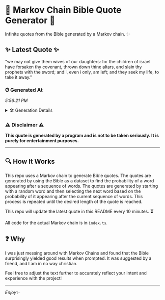 # 📖 Markov Chain Bible Quote Generator 📖

Infinite quotes from the Bible generated by a Markov chain. ✨

## ✨ Latest Quote ✨
"we may not give them wives of our daughters: for the children of israel have forsaken thy covenant, thrown down thine altars, and slain thy prophets with the sword; and i, even i only, am left; and they seek my life, to take it away."

### ⏰ Generated At
*5:56:21 PM*

<details>
    <summary>🛠️ Generation Details</summary>
    <p>
        <strong>🌱 Seed:</strong> we<br>
        <strong>🔄 Iterations:</strong> 44<br>
        <strong>📜 Context History:</strong><br>[ we ]: may<br>[ we, may ]: not<br>[ we, may, not ]: give<br>[ we, may, not, give ]: them<br>[ we, may, not, give, them ]: wives<br>[ we, may, not, give, them, wives ]: of<br>[ may, not, give, them, wives, of ]: our<br>[ not, give, them, wives, of, our ]: daughters:<br>[ give, them, wives, of, our, daughters: ]: for<br>[ them, wives, of, our, daughters:, for ]: the<br>[ wives, of, our, daughters:, for, the ]: children<br>[ of, our, daughters:, for, the, children ]: of<br>[ our, daughters:, for, the, children, of ]: israel<br>[ daughters:, for, the, children, of, israel ]: have<br>[ for, the, children, of, israel, have ]: forsaken<br>[ the, children, of, israel, have, forsaken ]: thy<br>[ children, of, israel, have, forsaken, thy ]: covenant,<br>[ of, israel, have, forsaken, thy, covenant, ]: thrown<br>[ israel, have, forsaken, thy, covenant,, thrown ]: down<br>[ have, forsaken, thy, covenant,, thrown, down ]: thine<br>[ forsaken, thy, covenant,, thrown, down, thine ]: altars,<br>[ thy, covenant,, thrown, down, thine, altars, ]: and<br>[ covenant,, thrown, down, thine, altars,, and ]: slain<br>[ thrown, down, thine, altars,, and, slain ]: thy<br>[ down, thine, altars,, and, slain, thy ]: prophets<br>[ thine, altars,, and, slain, thy, prophets ]: with<br>[ altars,, and, slain, thy, prophets, with ]: the<br>[ and, slain, thy, prophets, with, the ]: sword;<br>[ slain, thy, prophets, with, the, sword; ]: and<br>[ thy, prophets, with, the, sword;, and ]: i,<br>[ prophets, with, the, sword;, and, i, ]: even<br>[ with, the, sword;, and, i,, even ]: i<br>[ the, sword;, and, i,, even, i ]: only,<br>[ sword;, and, i,, even, i, only, ]: am<br>[ and, i,, even, i, only,, am ]: left;<br>[ i,, even, i, only,, am, left; ]: and<br>[ even, i, only,, am, left;, and ]: they<br>[ i, only,, am, left;, and, they ]: seek<br>[ only,, am, left;, and, they, seek ]: my<br>[ am, left;, and, they, seek, my ]: life,<br>[ left;, and, they, seek, my, life, ]: to<br>[ and, they, seek, my, life,, to ]: take<br>[ they, seek, my, life,, to, take ]: it<br>[ seek, my, life,, to, take, it ]: away.<br>
    </p>
</details>

### ⚠️ Disclaimer ⚠️
**This quote is generated by a program and is not to be taken seriously. It is purely for entertainment purposes.**

---

## 🔍 How It Works

This repo uses a Markov chain to generate Bible quotes. The quotes are generated by using the Bible as a dataset to find the probability of a word appearing after a sequence of words. The quotes are generated by starting with a random word and then selecting the next word based on the probability of it appearing after the current sequence of words. This process is repeated until the desired length of the quote is reached.

This repo will update the latest quote in this README every 10 minutes. ⏳

All code for the actual Markov chain is in `index.ts`.

## ❓ Why

I was just messing around with Markov Chains and found that the Bible surprisingly yielded good results when prompted. 
It was suggested by a friend, and I am in no way christian.

Feel free to adjust the text further to accurately reflect your intent and experience with the project!

---

*Enjoy*✨
